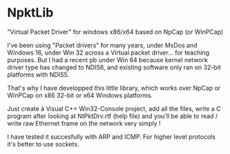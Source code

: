 # NpktLib
"Virtual Packet Driver" for windows x86/x64 based on NpCap (or WinPCap)

I've been using "Packet drivers" for many years, under MsDos and Windows 16,
under Win 32 across a Virtual packet driver... for teaching purposes.
But I had a recent pb under Win 64 because kernel network driver type has changed to NDIS6,
and existing software only ran on 32-bit platforms with NDIS5.

That's why I have developped this little library, which works over NpCap or WinPCap 
on x86 32-bit or x64 Windows platforms.

Just create à Visual C++ Win32-Console project, add all the files, write a C program
after looking at NtPktDrv.rtf (help file) and you'll be able to read / write
raw Ethernet frame on the network very simply !

I have tested it succesfully with ARP and ICMP.
For higher level protocols it's better to use sockets.

